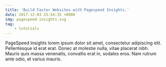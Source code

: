 ```yaml
---
title: 'Build Faster Websites with Pagespeed Insights.'
date: 2017-12-03 15:54:35 +0000
img: pagespeed-insights.svg
tag: 
    - tutorials
---
```


PageSpeed Insights lorem ipsum dolor sit amet, consectetur adipiscing elit. Pellentesque id erat erat. Donec at molestie nulla, vitae placerat nibh. Mauris quis massa venenatis, convallis erat in, sodales eros. Nam rutrum ante odio, et varius mauris.
